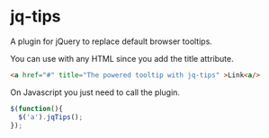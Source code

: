 jq-tips
=======

<p>
  A plugin for jQuery to replace default browser tooltips.
</p>

You can use with any HTML since you add the title attribute.

``` html
<a href="#" title="The powered tooltip with jq-tips" >Link<a/>
```

<p>
  On Javascript you just need to call the plugin.
</p>

``` js
$(function(){
  $('a').jqTips();
});
```
